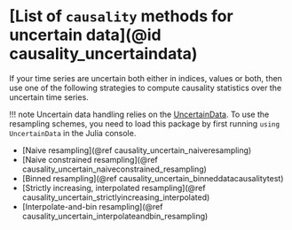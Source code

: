 # [List of `causality` methods for uncertain data](@id causality_uncertaindata)

If your time series are uncertain both either in indices, values or both, then use one of the following strategies to compute causality statistics over the uncertain time series.

!!! note
    Uncertain data handling relies on the [UncertainData](https://github.com/kahaaga/UncertainData.jl).
    To use the resampling schemes, you need to load this package by first running `using UncertainData` 
    in the Julia console.

- [Naive resampling](@ref causality_uncertain_naiveresampling)
- [Naive constrained resampling](@ref causality_uncertain_naiveconstrained_resampling)
- [Binned resampling](@ref causality_uncertain_binneddatacausalitytest)
- [Strictly increasing, interpolated resampling](@ref causality_uncertain_strictlyincreasing_interpolated)
- [Interpolate-and-bin resampling](@ref causality_uncertain_interpolateandbin_resampling)
